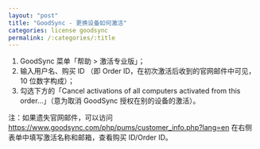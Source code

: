 ```yaml
---
layout: "post"
title: "GoodSync - 更换设备如何激活"
categories: license goodsync
permalink: /:categories/:title
---
```


1. GoodSync 菜单「帮助 > 激活专业版」；
2. 输入用户名、购买 ID （即 Order ID，在初次激活后收到的官网邮件中可见，10 位数字构成）；
3. 勾选下方的「Cancel activations of all computers activated from this order...」（意为取消 GoodSync 授权在别的设备的激活）。

注：如果遗失官网邮件，可以访问 https://www.goodsync.com/php/pums/customer_info.php?lang=en 在右侧表单中填写激活名称和邮箱，查看购买 ID/Order ID。
